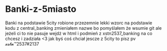 # Banki-z-5miasto
Banki na podstawie 5city robione przezemnie lekki wzorc na podstawie kodu z central_banking 
zmieniałem nazwe bo pomyślałem że wsumie git ale jeżeli ci to nie pasuje wejdż w html i podmień z xstn2537_banking na co chcesz i zadziała <3 jak byś coś chciał jescze z 5city to pisz pv 𝔁𝓼𝓽𝓷™2537#2137
